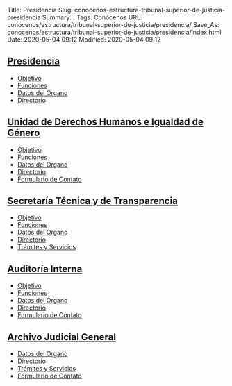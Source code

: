 Title: Presidencia
Slug: conocenos-estructura-tribunal-superior-de-justicia-presidencia
Summary: .
Tags: Conócenos
URL: conocenos/estructura/tribunal-superior-de-justicia/presidencia/
Save_As: conocenos/estructura/tribunal-superior-de-justicia/presidencia/index.html
Date: 2020-05-04 09:12
Modified: 2020-05-04 09:12


## [Presidencia](presidencia/)

- [Objetivo](presidencia/objetivo/)
- [Funciones](presidencia/funciones/)
- [Datos del Órgano](presidencia/datos-del-organo/)
- [Directorio](presidencia/directorio/)

## [Unidad de Derechos Humanos e Igualdad de Género](unidad-de-derechos-humanos-e-igualdad-de-genero/)

- [Objetivo](unidad-de-derechos-humanos-e-igualdad-de-genero/objetivo/)
- [Funciones](unidad-de-derechos-humanos-e-igualdad-de-genero/funciones/)
- [Datos del Órgano](unidad-de-derechos-humanos-e-igualdad-de-genero/datos-del-organo/)
- [Directorio](unidad-de-derechos-humanos-e-igualdad-de-genero/directorio/)
- [Formulario de Contato](unidad-de-derechos-humanos-e-igualdad-de-genero/formulario-de-contacto/)

## [Secretaría Técnica y de Transparencia](secretaria-tecnica-y-de-transparencia/)

- [Objetivo](secretaria-tecnica-y-de-transparencia/objetivo/)
- [Funciones](secretaria-tecnica-y-de-transparencia/funciones/)
- [Datos del Órgano](secretaria-tecnica-y-de-transparencia/datos-del-organo/)
- [Directorio](secretaria-tecnica-y-de-transparencia/directorio/directorio/)
- [Trámites y Servicios](secretaria-tecnica-y-de-transparencia/tramites-y-servicios/)


## [Auditoría Interna](auditoria-interna/)

- [Objetivo](auditoria-interna/objetivo/)
- [Funciones](auditoria-interna/funciones/)
- [Datos del Órgano](auditoria-interna/datos-del-organo/)
- [Directorio](auditoria-interna/directorio/)
- [Formulario de Contato](auditoria-interna/formulario-de-contacto/)

## [Archivo Judicial General](archivo/)

- [Datos del Órgano](archivo/datos-del-organo/)
- [Directorio](archivo/directorio/)
- [Trámites y Servicios](archivo/tramites-y-servicios/)
- [Formulario de Contato](archivo/formulario-de-contacto/)



